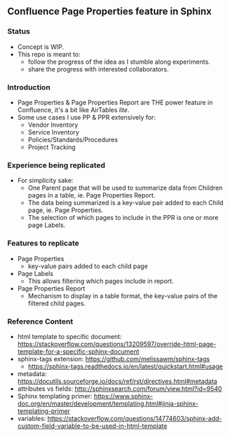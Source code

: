 ## Confluence Page Properties feature in Sphinx

### Status

* Concept is WIP.
* This repo is meant to:
  * follow the progress of the idea as I stumble along experiments.
  * share the progress with interested collaborators.

### Introduction

* Page Properties & Page Properties Report are THE power feature in Confluence, it's a bit like AirTables *lite*.
* Some use cases I use PP & PPR extensively for:
  * Vendor Inventory
  * Service Inventory
  * Policies/Standards/Procedures
  * Project Tracking

### Experience being replicated

* For simplicity sake:
  * One Parent page that will be used to summarize data from Children pages in a table, ie. Page Properties Report.
  * The data being summarized is a key-value pair added to each Child page, ie. Page Properties.
  * The selection of which pages to include in the PPR is one or more page Labels.

### Features to replicate

* Page Properties
  * key-value pairs added to each child page
* Page Labels
  * This allows filtering which pages include in report.
* Page Properties Report
  * Mechanism to display in a table format, the key-value pairs of the filtered child pages.

### Reference Content

* html template to specific document: https://stackoverflow.com/questions/13209597/override-html-page-template-for-a-specific-sphinx-document
* sphinx-tags extension: https://github.com/melissawm/sphinx-tags
  * https://sphinx-tags.readthedocs.io/en/latest/quickstart.html#usage
* metadata: https://docutils.sourceforge.io/docs/ref/rst/directives.html#metadata
* attributes vs fields: http://sphinxsearch.com/forum/view.html?id=9540
* Sphinx templating primer: https://www.sphinx-doc.org/en/master/development/templating.html#jinja-sphinx-templating-primer
* variables: https://stackoverflow.com/questions/14774603/sphinx-add-custom-field-variable-to-be-used-in-html-template
